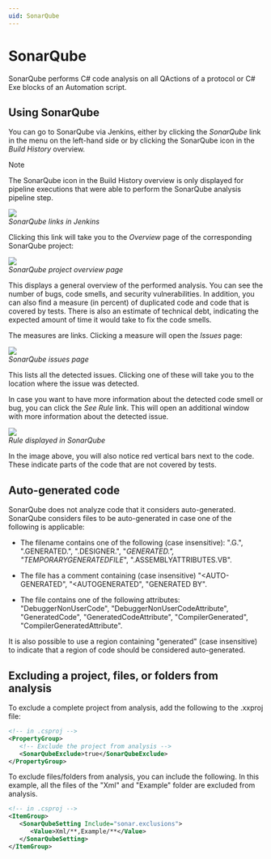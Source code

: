```yaml
---
uid: SonarQube
---
```


# SonarQube

SonarQube performs C# code analysis on all QActions of a protocol or C# Exe blocks of an Automation script.

## Using SonarQube

You can go to SonarQube via Jenkins, either by clicking the *SonarQube* link in the menu on the left-hand side or by clicking the SonarQube icon in the *Build History* overview.

> [!NOTE]
> The SonarQube icon in the Build History overview is only displayed for pipeline executions that were able to perform the SonarQube analysis pipeline step.

![](~/develop/images/JenkinsSonarQube.png)<br>
*SonarQube links in Jenkins*

Clicking this link will take you to the *Overview* page of the corresponding SonarQube project:

![](~/develop/images/SonarQubeProjectOverview.png)<br>
*SonarQube project overview page*

This displays a general overview of the performed analysis. You can see the number of bugs, code smells, and security vulnerabilities. In addition, you can also find a measure (in percent) of duplicated code and code that is covered by tests. There is also an estimate of technical debt, indicating the expected amount of time it would take to fix the code smells.

The measures are links. Clicking a measure will open the *Issues* page:

![](~/develop/images/SonarQubeIssues.png)<br>
*SonarQube issues page*

This lists all the detected issues. Clicking one of these will take you to the location where the issue was detected.

In case you want to have more information about the detected code smell or bug, you can click the *See Rule* link. This will open an additional window with more information about the detected issue.

![](~/develop/images/SonarQubeRule.png)<br>
*Rule displayed in SonarQube*

In the image above, you will also notice red vertical bars next to the code. These indicate parts of the code that are not covered by tests.

## Auto-generated code

SonarQube does not analyze code that it considers auto-generated. SonarQube considers files to be auto-generated in case one of the following is applicable:

- The filename contains one of the following (case insensitive): ".G.", ".GENERATED.", ".DESIGNER.", "_GENERATED.", "TEMPORARYGENERATEDFILE_", ".ASSEMBLYATTRIBUTES.VB".

- The file has a comment containing (case insensitive) "\<AUTO-GENERATED", "\<AUTOGENERATED", "GENERATED BY".

- The file contains one of the following attributes: "DebuggerNonUserCode", "DebuggerNonUserCodeAttribute", "GeneratedCode", "GeneratedCodeAttribute", "CompilerGenerated", "CompilerGeneratedAttribute".

It is also possible to use a region containing "generated" (case insensitive) to indicate that a region of code should be considered auto-generated.

## Excluding a project, files, or folders from analysis

To exclude a complete project from analysis, add the following to the .xxproj file:

```xml
<!-- in .csproj -->
<PropertyGroup>
   <!-- Exclude the project from analysis -->
   <SonarQubeExclude>true</SonarQubeExclude>
</PropertyGroup>
```

To exclude files/folders from analysis, you can include the following. In this example, all the files of the "Xml" and "Example" folder are excluded from analysis.

```xml
<!-- in .csproj -->
<ItemGroup>
   <SonarQubeSetting Include="sonar.exclusions">
      <Value>Xml/**,Example/**</Value>
   </SonarQubeSetting>
</ItemGroup>
```
